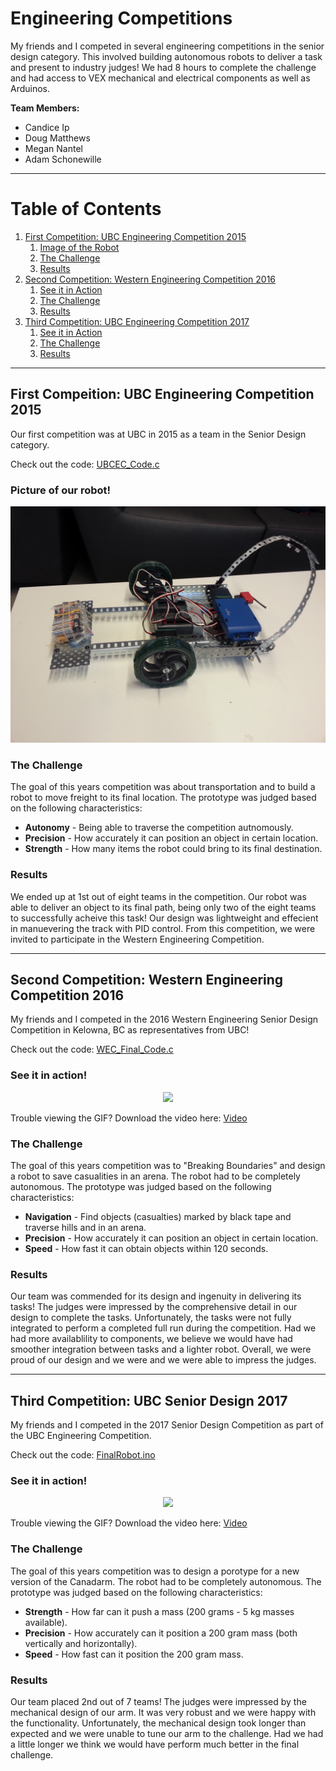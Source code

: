 # Engineering Competitions
My friends and I competed in several engineering competitions in the senior design category. This involved building autonomous robots to deliver a task and present to industry judges! We had 8 hours to complete the challenge and had access to VEX mechanical and electrical components as well as Arduinos. 

**Team Members:**
* Candice Ip
* Doug Matthews
* Megan Nantel
* Adam Schonewille

---
# Table of Contents
1. [First Competition: UBC Engineering Competition 2015](#first)
	1. [Image of the Robot](#first1)
	2. [The Challenge](#first2)
	3. [Results](#first3)
2. [Second Competition: Western Engineering Competition 2016](#second)
	1. [See it in Action](#second1)
	2. [The Challenge](#second2)
	3. [Results](#second3)
3. [Third Competition: UBC Engineering Competition 2017](#third)
	1. [See it in Action](#third1)
	2. [The Challenge](#third2)
	3. [Results](#third3)


---

## First Compeition: UBC Engineering Competition 2015 <a name="first"></a>
Our first competition was at UBC in 2015 as a team in the Senior Design category. 

Check out the code: [UBCEC_Code.c](UBC_EC-2015/Code/UBCEC_Code.c)


### Picture of our robot! <a name="first1"></a>

<p align="center"> 
<img src="UBC_EC-2015/ubcec2015.jpg">
</p>


### The Challenge <a name="first2"></a>
The goal of this years competition was about transportation and to build a robot to move freight to its final location. The prototype was judged based on the following characteristics:
* **Autonomy** - Being able to traverse the competition autnomously.
* **Precision** - How accurately it can position an object in certain location.
* **Strength** - How many items the robot could bring to its final destination.

### Results <a name="first3"></a>
We ended up at 1st out of eight teams in the competition. Our robot was able to deliver an object to its final path, being only two of the eight teams to successfully acheive this task! Our design was lightweight and effecient in manuevering the track with PID control. From this competition, we were invited to participate in the Western Engineering Competition. 


---

## Second Competition: Western Engineering Competition 2016 <a name="second"></a>
My friends and I competed in the 2016 Western Engineering Senior Design Competition in Kelowna, BC as representatives from UBC!

Check out the code: [WEC_Final_Code.c](WEC-2016/Code/WEC_Final_Code.c)

### See it in action! <a name="second1"></a>

<p align="center"> 
<img src="WEC-2016/pid.gif">
</p>

Trouble viewing the GIF? Download the video here: [Video](WEC-2016/pid.mp4)

### The Challenge <a name="second2"></a>
The goal of this years competition was to "Breaking Boundaries" and design a robot to save casualities in an arena. The robot had to be completely autonomous. The prototype was judged based on the following characteristics:
* **Navigation** - Find objects (casualties) marked by black tape and traverse hills and in an arena.
* **Precision** - How accurately it can position an object in certain location.
* **Speed** - How fast it can obtain objects within 120 seconds.

### Results <a name="second3"></a>
Our team was commended for its design and ingenuity in delivering its tasks! The judges were impressed by the comprehensive detail in our design to complete the tasks. Unfortunately, the tasks were not fully integrated to perform a completed full run during the competition. Had we had more availablility to components, we believe we would have had smoother integration between tasks and a lighter robot. Overall, we were proud of our design and we were and we were able to impress the judges. 


---


## Third Competition: UBC Senior Design 2017 <a name="third"></a>
My friends and I competed in the 2017 Senior Design Competition as part of the UBC Engineering Competition. 

Check out the code: [FinalRobot.ino](UBC_EC-2017/Code/FinalRobot.ino)


### See it in action! <a name="third1"></a>

<p align="center"> 
<img src="UBC_EC-2017/arm.gif">
</p>

Trouble viewing the GIF? Download the video here: [Video](UBC_EC-2017/IMG_1954.mp4)

### The Challenge <a name="third2"></a>
The goal of this years competition was to design a porotype for a new version of the Canadarm. The robot had to be completely autonomous. The prototype was judged based on the following characteristics:
* **Strength** - How far can it push a mass (200 grams - 5 kg masses available).
* **Precision** - How accurately can it position a 200 gram mass (both vertically and horizontally).
* **Speed** - How fast can it position the 200 gram mass.

### Results <a name="third3"></a>
Our team placed 2nd out of 7 teams! The judges were impressed by the mechanical design of our arm. It was very robust and we were happy with the functionality. Unfortunately, the mechanical design took longer than expected and we were unable to tune our arm to the challenge. Had we had a little longer we think we would have perform much better in the final challenge.
